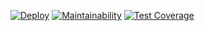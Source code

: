 [![Deploy](https://github.com/roaddust2/wait-web/actions/workflows/deploy.yml/badge.svg)](https://github.com/roaddust2/wait-web/actions/workflows/deploy.yml)
[![Maintainability](https://api.codeclimate.com/v1/badges/23f3199e69ceb52f7ba1/maintainability)](https://codeclimate.com/github/roaddust2/wait-web/maintainability)
[![Test Coverage](https://api.codeclimate.com/v1/badges/23f3199e69ceb52f7ba1/test_coverage)](https://codeclimate.com/github/roaddust2/wait-web/test_coverage)